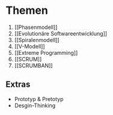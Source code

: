 # Themen
1. [[Phasenmodell]]
2. [[Evolutionäre Softwareentwicklung]]
3. [[Spiralenmodell]]
4. [[V-Modell]]
5. [[Extreme Programming]]
6. [[SCRUM]]
7. [[SCRUMBAN]]

## Extras
- Prototyp & Pretotyp
- Desgin-Thinking